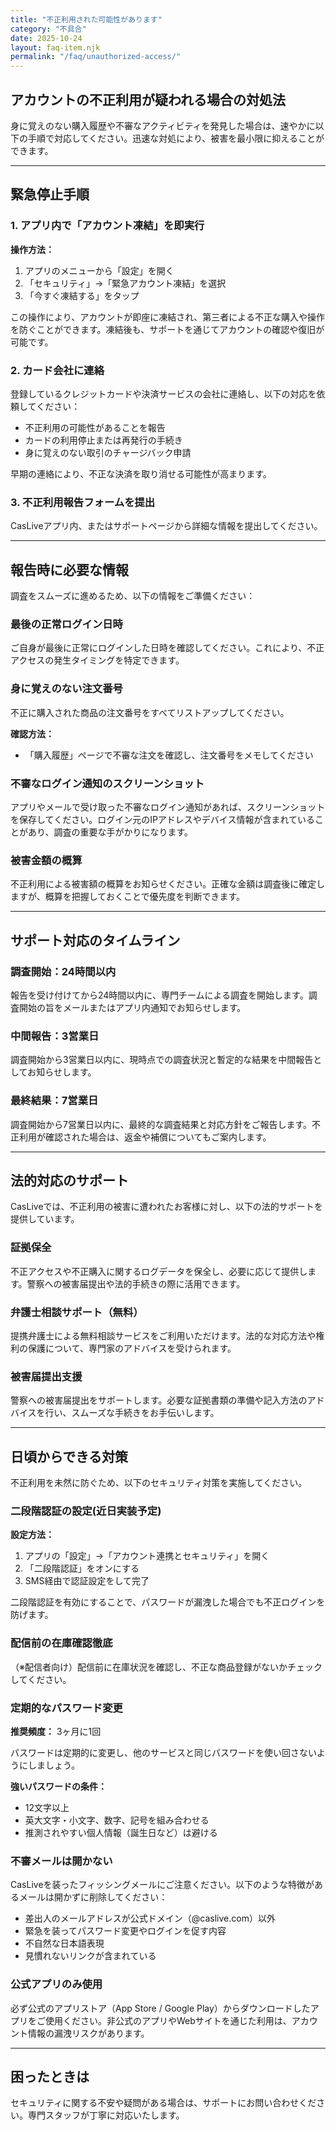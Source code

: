 ```yaml
---
title: "不正利用された可能性があります"
category: "不具合"
date: 2025-10-24
layout: faq-item.njk
permalink: "/faq/unauthorized-access/"
---
```


## アカウントの不正利用が疑われる場合の対処法

身に覚えのない購入履歴や不審なアクティビティを発見した場合は、速やかに以下の手順で対応してください。迅速な対処により、被害を最小限に抑えることができます。

---

## 緊急停止手順

### 1. アプリ内で「アカウント凍結」を即実行

**操作方法：**
1. アプリのメニューから「設定」を開く
2. 「セキュリティ」→「緊急アカウント凍結」を選択
3. 「今すぐ凍結する」をタップ

この操作により、アカウントが即座に凍結され、第三者による不正な購入や操作を防ぐことができます。凍結後も、サポートを通じてアカウントの確認や復旧が可能です。

### 2. カード会社に連絡

登録しているクレジットカードや決済サービスの会社に連絡し、以下の対応を依頼してください：

- 不正利用の可能性があることを報告
- カードの利用停止または再発行の手続き
- 身に覚えのない取引のチャージバック申請

早期の連絡により、不正な決済を取り消せる可能性が高まります。

### 3. 不正利用報告フォームを提出

CasLiveアプリ内、またはサポートページから詳細な情報を提出してください。

---

## 報告時に必要な情報

調査をスムーズに進めるため、以下の情報をご準備ください：

### 最後の正常ログイン日時

ご自身が最後に正常にログインした日時を確認してください。これにより、不正アクセスの発生タイミングを特定できます。


### 身に覚えのない注文番号

不正に購入された商品の注文番号をすべてリストアップしてください。

**確認方法：**
- 「購入履歴」ページで不審な注文を確認し、注文番号をメモしてください

### 不審なログイン通知のスクリーンショット

アプリやメールで受け取った不審なログイン通知があれば、スクリーンショットを保存してください。ログイン元のIPアドレスやデバイス情報が含まれていることがあり、調査の重要な手がかりになります。

### 被害金額の概算

不正利用による被害額の概算をお知らせください。正確な金額は調査後に確定しますが、概算を把握しておくことで優先度を判断できます。

---

## サポート対応のタイムライン

### 調査開始：24時間以内

報告を受け付けてから24時間以内に、専門チームによる調査を開始します。調査開始の旨をメールまたはアプリ内通知でお知らせします。

### 中間報告：3営業日

調査開始から3営業日以内に、現時点での調査状況と暫定的な結果を中間報告としてお知らせします。

### 最終結果：7営業日

調査開始から7営業日以内に、最終的な調査結果と対応方針をご報告します。不正利用が確認された場合は、返金や補償についてもご案内します。

---

## 法的対応のサポート

CasLiveでは、不正利用の被害に遭われたお客様に対し、以下の法的サポートを提供しています。

### 証拠保全

不正アクセスや不正購入に関するログデータを保全し、必要に応じて提供します。警察への被害届提出や法的手続きの際に活用できます。

### 弁護士相談サポート（無料）

提携弁護士による無料相談サービスをご利用いただけます。法的な対応方法や権利の保護について、専門家のアドバイスを受けられます。


### 被害届提出支援

警察への被害届提出をサポートします。必要な証拠書類の準備や記入方法のアドバイスを行い、スムーズな手続きをお手伝いします。

---

## 日頃からできる対策

不正利用を未然に防ぐため、以下のセキュリティ対策を実施してください。

### 二段階認証の設定(近日実装予定)

**設定方法：**
1. アプリの「設定」→「アカウント連携とセキュリティ」を開く
2. 「二段階認証」をオンにする
3. SMS経由で認証設定をして完了

二段階認証を有効にすることで、パスワードが漏洩した場合でも不正ログインを防げます。

### 配信前の在庫確認徹底

（※配信者向け）配信前に在庫状況を確認し、不正な商品登録がないかチェックしてください。

### 定期的なパスワード変更

**推奨頻度：** 3ヶ月に1回

パスワードは定期的に変更し、他のサービスと同じパスワードを使い回さないようにしましょう。

**強いパスワードの条件：**
- 12文字以上
- 英大文字・小文字、数字、記号を組み合わせる
- 推測されやすい個人情報（誕生日など）は避ける

### 不審メールは開かない

CasLiveを装ったフィッシングメールにご注意ください。以下のような特徴があるメールは開かずに削除してください：

- 差出人のメールアドレスが公式ドメイン（@caslive.com）以外
- 緊急を装ってパスワード変更やログインを促す内容
- 不自然な日本語表現
- 見慣れないリンクが含まれている


### 公式アプリのみ使用

必ず公式のアプリストア（App Store / Google Play）からダウンロードしたアプリをご使用ください。非公式のアプリやWebサイトを通じた利用は、アカウント情報の漏洩リスクがあります。

---

## 困ったときは

セキュリティに関する不安や疑問がある場合は、サポートにお問い合わせください。専門スタッフが丁寧に対応いたします。
